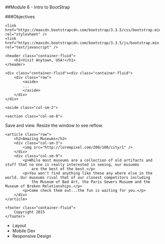 ﻿##Module 6 - Intro to BootStrap

###Objectives

````
<link href="https://maxcdn.bootstrapcdn.com/bootstrap/3.3.5/css/bootstrap.min.css" rel="stylesheet" />
<link href="https://maxcdn.bootstrapcdn.com/bootstrap/3.3.5/js/bootstrap.min.js" rel="text/javascript" />

````

````
<header class="container-fluid">
	<h1>Visit Anytown, USA!</h1>
</header>
````

````
<div class="container-fluid"><div class="container-fluid">
	<div class="row">
		<aside>
		...
		</aside>
	</div>
</div>
````

````
<aside class="col-sm-2">
````

````
<section class="col-sm-8">
````

Save and view. Resize the window to see reflow.

````
<article class="row">
	<h2>Amazing Museums</h2>
	<div class="col-sm-3">
		<img src="http://lorempixel.com/200/100/city/1" />
	</div>
	<div class="col-sm-9">
		<p>While most museums are a collection of old artifacts and stuff that no one is really interested in seeing, our musuems
			are the best of the best.</p>
		<p>You won't find anything like these any where else in the world. Our museums rival that of our closest competitors including
			the Museum of Bad Art, the Paris Sewers Musuem and the Museum of Broken Relationships.</p>
		<p>Come check them out...the fun is waiting for you.</p>
	</div>
</article>
````

````
<footer class="container-fluid">
	Copyright 2015
</footer>
````
- Layout
- Mobile Dev
- Responsive Design